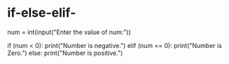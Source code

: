 # if-else-elif-

num = int(input("Enter the value of num:"))


if (num < 0):
    print("Number is negative.")
elif (num == 0):
    print("Number is Zero.")
else:
    print("Number is positive.")
